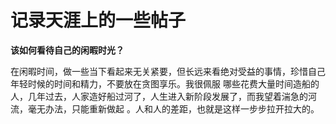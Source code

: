 # 记录天涯上的一些帖子


**该如何看待自己的闲暇时光？**    

在闲暇时间，做一些当下看起来无关紧要，但长远来看绝对受益的事情，珍惜自己年轻时候的时间和精力，不要放在贪图享乐。我很佩服
哪些花费大量时间造船的人，几年过去，人家造好船过河了，人生进入新阶段发展了，而我望着湍急的河流，毫无办法，只能重新做起
。人和人的差距，也就是这样一步步拉开拉大的。



